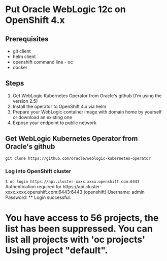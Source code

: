 # Put Oracle WebLogic 12c on OpenShift 4.x

## Prerequisites
* git client
* helm client
* openshift command line - oc
* docker

## Steps
1. Get WebLogic Kubernetes Operator from Oracle's github (I'm using the version 2.5)
2. Install the operator to OpenShift 4.x via helm
3. Prepare your WebLogic container image with domain home by yourself or download an existing one
4. Expose your endpoint to public network


## Get WebLogic Kubernetes Operator from Oracle's github
```
git clone https://github.com/oracle/weblogic-kubernetes-operator
```

### Log into OpenShift cluster

<p><code>$ oc login https://api.cluster-xxxx.xxxx.openshift.com:6443</code>
Authentication required for https://api.cluster-xxxx.xxxx.openshift.com:6443:6443 (openshift)
Username: admin
Password: *<password>*
Login successful.

You have access to 56 projects, the list has been suppressed. You can list all projects with 'oc projects'
Using project "default".
===
